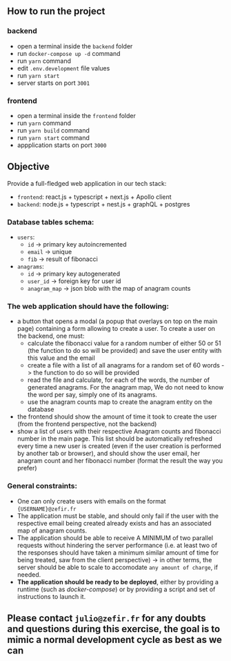 ## How to run the project 
### backend 

- open a terminal inside the `backend` folder
- run `docker-compose up -d` command
- run `yarn` command
- edit `.env.development` file values
- run `yarn start`
- server starts on port `3001`
### frontend 

- open a terminal inside the `frontend` folder
- run `yarn` command
- run `yarn build` command
- run `yarn start` command
- appplication starts on port `3000`


## Objective

Provide a full-fledged web application in our tech stack:

- `frontend`: react.js + typescript + next.js + Apollo client
- `backend`: node.js + typescript + nest.js + graphQL + postgres

### Database tables schema:

- `users`:
  - `id` -> primary key autoincremented
  - `email` -> unique
  - `fib` -> result of fibonacci
- `anagrams`:
  - `id` -> primary key autogenerated
  - `user_id` -> foreign key for user id
  - `anagram_map` -> json blob with the map of anagram counts

### The web application should have the following:

- a button that opens a modal (a popup that overlays on top on the main page) containing a form allowing to create a user. To create a user on the backend, one must:
  - calculate the fibonacci value for a random number of either 50 or 51 (the function to do so will be provided) and save the user entity with this value and the email
  - create a file with a list of all anagrams for a random set of 60 words -> the function to do so will be provided
  - read the file and calculate, for each of the words, the number of generated anagrams. For the anagram map, We do not need to know the word per say, simply one of its anagrams.
  - use the anagram counts map to create the anagram entity on the database
- the frontend should show the amount of time it took to create the user (from the frontend perspective, not the backend)
- show a list of users with their respective Anagram counts and fibonacci number in the main page. This list should be automatically refreshed every time a new user is created (even if the user creation is performed by another tab or browser), and should show the user email, her anagram count and her fibonacci number (format the result the way you prefer)

### General constraints:

- One can only create users with emails on the format `{USERNAME}@zefir.fr`
- The application must be stable, and should only fail if the user with the respective email being created already exists and has an associated map of anagram counts.
- The application should be able to receive A MINIMUM of two parallel requests without hindering the server performance (i.e. at least two of the responses should have taken a minimum similar amount of time for being treated, saw from the client perspective) -> in other terms, the server should be able to scale to accomodate `any amount of charge`, if needed.
- **The application should be ready to be deployed**, either by providing a runtime (such as _docker-compose_) or by providing a script and set of instructions to launch it.

## Please contact `julio@zefir.fr` for any doubts and questions during this exercise, the goal is to mimic a normal development cycle as best as we can
